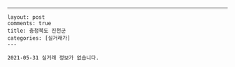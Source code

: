 ---
    layout: post
    comments: true
    title: 충청북도 진천군
    categories: [실거래가]
    ---

    2021-05-31 실거래 정보가 없습니다.

    